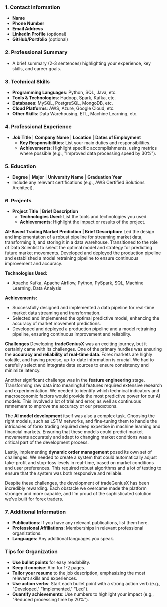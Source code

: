 ### 1. Contact Information
- **Name**
- **Phone Number**
- **Email Address**
- **LinkedIn Profile** (optional)
- **GitHub/Portfolio** (optional)

### 2. Professional Summary
- A brief summary (2-3 sentences) highlighting your experience, key skills, and career goals.

### 3. Technical Skills
- **Programming Languages**: Python, SQL, Java, etc.
- **Tools & Technologies**: Hadoop, Spark, Kafka, etc.
- **Databases**: MySQL, PostgreSQL, MongoDB, etc.
- **Cloud Platforms**: AWS, Azure, Google Cloud, etc.
- **Other Skills**: Data Warehousing, ETL, Machine Learning, etc.

### 4. Professional Experience
- **Job Title** | **Company Name** | **Location** | **Dates of Employment**
  - **Key Responsibilities**: List your main duties and responsibilities.
  - **Achievements**: Highlight specific accomplishments, using metrics where possible (e.g., "Improved data processing speed by 30%").

### 5. Education
- **Degree** | **Major** | **University Name** | **Graduation Year**
- Include any relevant certifications (e.g., AWS Certified Solutions Architect).

### 6. Projects
- **Project Title** | **Brief Description**
  - **Technologies Used**: List the tools and technologies you used.
  - **Achievements**: Highlight the impact or results of the project.


**AI-Based Trading Market Prediction | Brief Description:**
Led the design and implementation of a robust pipeline for streaming market data, transforming it, and storing it in a data warehouse. Transitioned to the role of Data Scientist to select the optimal model and strategy for predicting future market movements. Developed and deployed the production pipeline and established a model retraining pipeline to ensure continuous improvement and accuracy.

**Technologies Used:**
- Apache Kafka, Apache Airflow, Python, PySpark, SQL, Machine Learning, Data Analysis

**Achievements:**
- Successfully designed and implemented a data pipeline for real-time market data streaming and transformation.
- Selected and implemented the optimal predictive model, enhancing the accuracy of market movement predictions.
- Developed and deployed a production pipeline and a model retraining pipeline, ensuring continuous improvement and reliability.

**Challenges**
Developing **tradeGeniusX** was an exciting journey, but it certainly came with its challenges. One of the primary hurdles was ensuring the **accuracy and reliability of real-time data**. Forex markets are highly volatile, and having precise, up-to-date information is crucial. We had to carefully select and integrate data sources to ensure consistency and minimize latency.

Another significant challenge was in the **feature engineering** stage. Transforming raw data into meaningful features required extensive research and experimentation. We needed to identify which technical indicators and macroeconomic factors would provide the most predictive power for our AI models. This involved a lot of trial and error, as well as continuous refinement to improve the accuracy of our predictions.

The **AI model development** itself was also a complex task. Choosing the right models, such as LSTM networks, and fine-tuning them to handle the intricacies of forex trading required deep expertise in machine learning and financial markets. Ensuring that these models could predict market movements accurately and adapt to changing market conditions was a critical part of the development process.

Lastly, implementing **dynamic order management** posed its own set of challenges. We needed to create a system that could automatically adjust take-profit and stop-loss levels in real-time, based on market conditions and user preferences. This required robust algorithms and a lot of testing to ensure that the system was both responsive and reliable.

Despite these challenges, the development of tradeGeniusX has been incredibly rewarding. Each obstacle we overcame made the platform stronger and more capable, and I’m proud of the sophisticated solution we’ve built for forex traders.





### 7. Additional Information
- **Publications**: If you have any relevant publications, list them here.
- **Professional Affiliations**: Memberships in relevant professional organizations.
- **Languages**: Any additional languages you speak.

### Tips for Organization
- **Use bullet points** for easy readability.
- **Keep it concise**: Aim for 1-2 pages.
- **Tailor your resume** to the job description, emphasizing the most relevant skills and experiences.
- **Use action verbs**: Start each bullet point with a strong action verb (e.g., "Developed," "Implemented," "Led").
- **Quantify achievements**: Use numbers to highlight your impact (e.g., "Reduced processing time by 20%").




